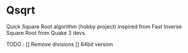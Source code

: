 # Qsqrt
Quick Square Root algorithm (hobby project) inspired from Fast Inverse Square Root from Quake 3 devs.

TODO :
[] Remove divisions
[] 64bit version

